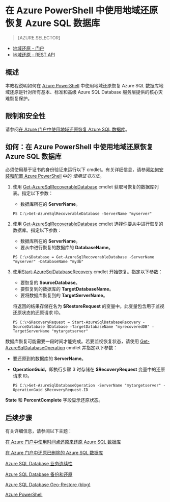 ﻿<properties 
   pageTitle="在 Azure PowerShell 中使用地域还原恢复 Azure SQL 数据库" 
   description="地域还原, Microsoft Azure SQL Database, 还原数据库, 恢复数据库, Azure PowerShell" 
   services="sql-database" 
   documentationCenter="" 
   authors="elfisher" 
   manager="jeffreyg" 
   editor="v-romcal"/>

<tags
   ms.service="sql-database"
   ms.date="03/18/2015"
   wacn.date="05/25/2015"/>


# 在 Azure PowerShell 中使用地域还原恢复 Azure SQL 数据库

> [AZURE.SELECTOR]
- [地域还原 - 门户](/documentation/articles/sql-database-geo-restore-tutorial-management-portal)
- [地域还原 - REST API](/documentation/articles/sql-database-geo-restore-tutorial-rest)

## 概述

本教程说明如何在 [Azure PowerShell](/documentation/articles/install-configure-powershell/) 中使用地域还原恢复 Azure SQL 数据库地域还原是针对所有基本、标准和高级 Azure SQL Database 服务层提供的核心灾难恢复保护。

## 限制和安全性

请参阅[在 Azure 门户中使用地域还原恢复 Azure SQL 数据库](/documentation/articles/sql-database-geo-restore-tutorial-management-portal/)。

## 如何：在 Azure PowerShell 中使用地域还原恢复 Azure SQL 数据库


必须使用基于证书的身份验证来运行以下 cmdlet。有关详细信息，请参阅[如何安装和配置 Azure PowerShell](/documentation/articles/install-configure-powershell/#use-the-certificate-method) 中的 *使用证书方法*。

1. 使用 [Get-AzureSqlRecoverableDatabase](http://msdn.microsoft.com/zh-cn/library/azure/dn720219.aspx) cmdlet 获取可恢复的数据库列表。指定以下参数：
	* 数据库所在的 **ServerName**。	

	`PS C:\>Get-AzureSqlRecoverableDatabase -ServerName "myserver"`

2. 使用 [Get-AzureSqlRecoverableDatabase](http://msdn.microsoft.com/zh-cn/library/azure/dn720219.aspx) cmdlet 选择你要从中进行恢复的数据库。指定以下参数：
	* 数据库所在的 **ServerName**。
	* 要从中进行恢复的数据库的 **DatabaseName**。

	`PS C:\>$Database = Get-AzureSqlRecoverableDatabase -ServerName "myserver" -DatabaseName "mydb"`
	 
3. 使用[Start-AzureSqlDatabaseRecovery](http://msdn.microsoft.com/zh-cn/library/dn720224.aspx) cmdlet 开始恢复。指定以下参数：	
	* 要恢复的 **SourceDatabase**。
	* 要恢复到的数据库的 **TargetDatabaseName**。
	* 要将数据库恢复到的 **TargetServerName**。

	将返回的结果存储在名为 **$RestoreRequest** 的变量中。此变量包含用于监视还原状态的还原请求 ID。

	`PS C:\>$RecoveryRequest = Start-AzureSqlDatabaseRecovery -SourceDatabase $Database -TargetDatabaseName "myrecoveredDB" -TargetServerName "mytargetserver"`
	
数据库恢复可能需要一段时间才能完成。若要监视恢复状态，请使用 [Get-AzureSqlDatabaseOperation](http://msdn.microsoft.com/zh-cn/library/azure/dn546738.aspx) cmdlet 并指定以下参数：

* 要还原到的数据库的 **ServerName**。
* **OperationGuid**，即执行步骤 3 时存储在 **$RecoveryRequest** 变量中的还原请求 ID。

	`PS C:\>Get-AzureSqlDatabaseOperation -ServerName "mytargetserver" -OperationGuid $RecoveryRequest.ID`

**State** 和 **PercentComplete** 字段显示还原状态。

## 后续步骤

有关详细信息，请参阅以下主题：  

[在 Azure 门户中使用时间点还原来还原 Azure SQL 数据库](/documentation/articles/sql-database-point-in-time-restore-tutorial-management-portal/)

[在 Azure 门户中还原已删除的 Azure SQL 数据库](/documentation/articles/sql-database-restore-deleted-database-tutorial-management-portal/)

[Azure SQL Database 业务连续性](http://msdn.microsoft.com/zh-cn/library/azure/hh852669.aspx)

[Azure SQL Database 备份和还原](http://msdn.microsoft.com/zh-cn/library/azure/jj650016.aspx)

[Azure SQL Database Geo-Restore (blog)](http://azure.microsoft.com/blog/2014/09/13/azure-sql-database-geo-restore/)

[Azure PowerShell](https://msdn.microsoft.com/zh-cn/library/azure/jj156055.aspx)

<!--HONumber=55-->